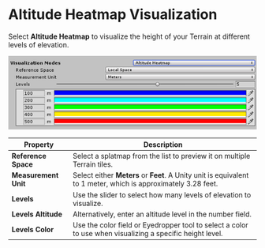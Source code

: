 # Altitude Heatmap Visualization

Select **Altitude Heatmap** to visualize the height of your Terrain at different levels of elevation. 

![img](images/Toolbox_Visualization_AltitudeHeatmap.png)

| **Property**         | **Description**                                              |
| -------------------- | ------------------------------------------------------------ |
| **Reference Space**  | Select a splatmap from the list to preview it on multiple Terrain tiles. |
| **Measurement Unit** | Select either **Meters** or **Feet**. A Unity unit is equivalent to 1 meter, which is approximately 3.28 feet. |
| **Levels**           | Use the slider to select how many levels of elevation to visualize. |
| **Levels Altitude**  | Alternatively, enter an altitude level in the number field.  |
| **Levels Color**     | Use the color field or Eyedropper tool to select a color to use when visualizing a specific height level. |